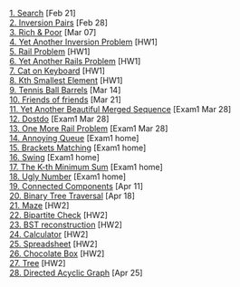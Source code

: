 [1. Search](https://www.hackerrank.com/110-spring-ids-lab-feb-21) [Feb 21]  
[2. Inversion Pairs](https://www.hackerrank.com/110-spring-ids-lab-feb-28) [Feb 28]  
[3. Rich & Poor](https://www.hackerrank.com/110-spring-ids-lab-mar-07) [Mar 07]  
[4. Yet Another Inversion Problem](https://www.hackerrank.com/110-spring-ids-homework-1) [HW1]  
[5. Rail Problem](https://www.hackerrank.com/110-spring-ids-homework-1) [HW1]  
[6. Yet Another Rails Problem](https://www.hackerrank.com/110-spring-ids-homework-1) [HW1]  
[7. Cat on Keyboard](https://www.hackerrank.com/110-spring-ids-homework-1) [HW1]  
[8. Kth Smallest Element](https://www.hackerrank.com/110-spring-ids-homework-1) [HW1]  
[9. Tennis Ball Barrels](https://www.hackerrank.com/110-spring-ids-lab-mar-14) [Mar 14]  
[10. Friends of friends](https://www.hackerrank.com/110-spring-ids-lab-mar-21) [Mar 21]  
[11. Yet Another Beautiful Merged Sequence](https://www.hackerrank.com/110-spring-ids-exam-1-in-class) [Exam1 Mar 28]  
[12. Dostdo](https://www.hackerrank.com/110-spring-ids-exam-1-in-class) [Exam1 Mar 28]  
[13. One More Rail Problem](https://www.hackerrank.com/110-spring-ids-exam-1-in-class) [Exam1 Mar 28]  
[14. Annoying Queue](https://www.hackerrank.com/110-spring-ids-exam-exam-1-at-home) [Exam1 home]  
[15. Brackets Matching](https://www.hackerrank.com/110-spring-ids-exam-exam-1-at-home) [Exam1 home]  
[16. Swing](https://www.hackerrank.com/110-spring-ids-exam-exam-1-at-home) [Exam1 home]  
[17. The K-th Minimum Sum](https://www.hackerrank.com/110-spring-ids-exam-exam-1-at-home) [Exam1 home]  
[18. Ugly Number](https://www.hackerrank.com/110-spring-ids-exam-exam-1-at-home) [Exam1 home]  
[19. Connected Components](https://www.hackerrank.com/110-spring-ids-lab-apr-11) [Apr 11]  
[20. Binary Tree Traversal](https://www.hackerrank.com/110-spring-ids-lab-apr-18) [Apr 18]  
[21. Maze](https://www.hackerrank.com/110-spring-ids-homework-2) [HW2]  
[22. Bipartite Check](https://www.hackerrank.com/110-spring-ids-homework-2) [HW2]  
[23. BST reconstruction](https://www.hackerrank.com/110-spring-ids-homework-2) [HW2]  
[24. Calculator](https://www.hackerrank.com/110-spring-ids-homework-2) [HW2]  
[25. Spreadsheet](https://www.hackerrank.com/110-spring-ids-homework-2) [HW2]  
[26. Chocolate Box](https://www.hackerrank.com/110-spring-ids-homework-2) [HW2]  
[27. Tree](https://www.hackerrank.com/110-spring-ids-homework-2) [HW2]  
[28. Directed Acyclic Graph](https://www.hackerrank.com/110-spring-ids-lab-apr-25) [Apr 25]  